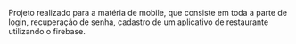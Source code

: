 Projeto realizado para a matéria de mobile, que consiste em toda a parte de login, recuperação de senha, cadastro de um aplicativo de restaurante utilizando o firebase.
